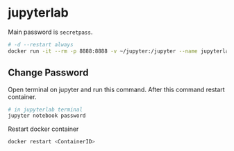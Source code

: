 # jupyterlab

Main password is `secretpass`.

```sh
# -d --restart always
docker run -it --rm -p 8888:8888 -v ~/jupyter:/jupyter --name jupyterlab -h jupyter ghcr.io/rytsh/dock/jupyterlab:latest
```

## Change Password

Open terminal on jupyter and run this command. After this command restart container.

```sh
# in jupyterlab terminal
jupyter notebook password
```

Restart docker container

```sh
docker restart <ContainerID>
```
